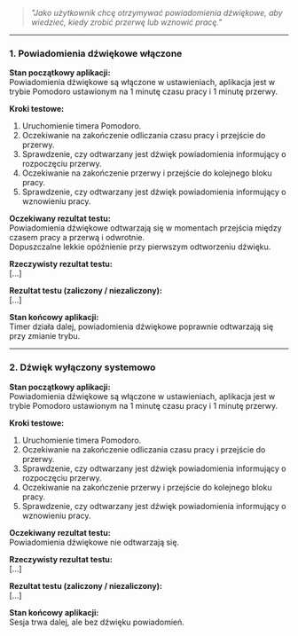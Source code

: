 > _"Jako użytkownik chcę otrzymywać powiadomienia dźwiękowe, aby wiedzieć, kiedy zrobić przerwę lub wznowić pracę."_

---

### **1. Powiadomienia dźwiękowe włączone**

**Stan początkowy aplikacji:**  
Powiadomienia dźwiękowe są włączone w ustawieniach, aplikacja jest w trybie Pomodoro ustawionym na 1 minutę czasu pracy i 1 minutę przerwy.

**Kroki testowe:**  
1. Uruchomienie timera Pomodoro.  
2. Oczekiwanie na zakończenie odliczania czasu pracy i przejście do przerwy.  
3. Sprawdzenie, czy odtwarzany jest dźwięk powiadomienia informujący o rozpoczęciu przerwy.  
4. Oczekiwanie na zakończenie przerwy i przejście do kolejnego bloku pracy.  
5. Sprawdzenie, czy odtwarzany jest dźwięk powiadomienia informujący o wznowieniu pracy.

**Oczekiwany rezultat testu:**  
Powiadomienia dźwiękowe odtwarzają się w momentach przejścia między czasem pracy a przerwą i odwrotnie.  
Dopuszczalne lekkie opóźnienie przy pierwszym odtworzeniu dźwięku.

**Rzeczywisty rezultat testu:**  
[...]

**Rezultat testu (zaliczony / niezaliczony):**  
[...]

**Stan końcowy aplikacji:**  
Timer działa dalej, powiadomienia dźwiękowe poprawnie odtwarzają się przy zmianie trybu.

---

### **2. Dźwięk wyłączony systemowo**

**Stan początkowy aplikacji:**  
Powiadomienia dźwiękowe są włączone w ustawieniach, aplikacja jest w trybie Pomodoro ustawionym na 1 minutę czasu pracy i 1 minutę przerwy.

**Kroki testowe:**  
1. Uruchomienie timera Pomodoro.  
2. Oczekiwanie na zakończenie odliczania czasu pracy i przejście do przerwy.  
3. Sprawdzenie, czy odtwarzany jest dźwięk powiadomienia informujący o rozpoczęciu przerwy.  
4. Oczekiwanie na zakończenie przerwy i przejście do kolejnego bloku pracy.  
5. Sprawdzenie, czy odtwarzany jest dźwięk powiadomienia informujący o wznowieniu pracy.

**Oczekiwany rezultat testu:**  
Powiadomienia dźwiękowe nie odtwarzają się.

**Rzeczywisty rezultat testu:**  
[...]

**Rezultat testu (zaliczony / niezaliczony):**  
[...]

**Stan końcowy aplikacji:**  
Sesja trwa dalej, ale bez dźwięku powiadomień.
